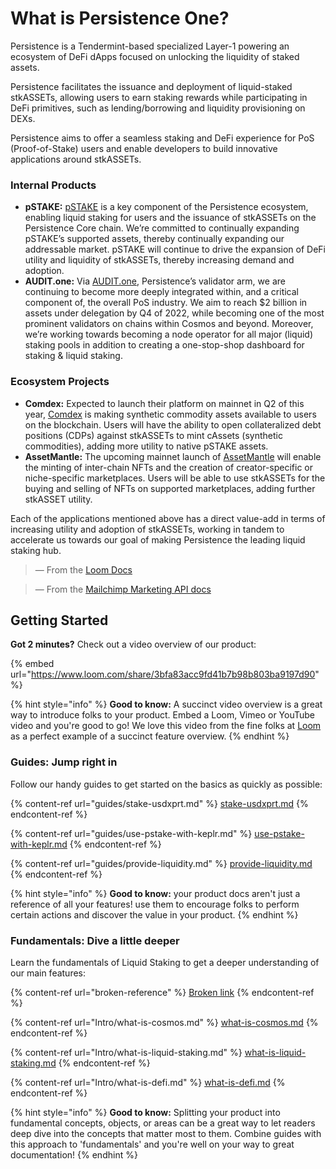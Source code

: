 # What is Persistence One?

Persistence is a Tendermint-based specialized Layer-1 powering an ecosystem of DeFi dApps focused on unlocking the liquidity of staked assets.

Persistence facilitates the issuance and deployment of liquid-staked stkASSETs, allowing users to earn staking rewards while participating in DeFi primitives, such as lending/borrowing and liquidity provisioning on DEXs.

Persistence aims to offer a seamless staking and DeFi experience for PoS (Proof-of-Stake) users and enable developers to build innovative applications around stkASSETs.

### Internal Products <a href="#1a6e" id="1a6e"></a>

* **pSTAKE:** [pSTAKE](https://pstake.finance/) is a key component of the Persistence ecosystem, enabling liquid staking for users and the issuance of stkASSETs on the Persistence Core chain. We’re committed to continually expanding pSTAKE’s supported assets, thereby continually expanding our addressable market. pSTAKE will continue to drive the expansion of DeFi utility and liquidity of stkASSETs, thereby increasing demand and adoption.
* **AUDIT.one:** Via [AUDIT.one](https://audit.one/), Persistence’s validator arm, we are continuing to become more deeply integrated within, and a critical component of, the overall PoS industry. We aim to reach $2 billion in assets under delegation by Q4 of 2022, while becoming one of the most prominent validators on chains within Cosmos and beyond. Moreover, we’re working towards becoming a node operator for all major (liquid) staking pools in addition to creating a one-stop-shop dashboard for staking & liquid staking.

### Ecosystem Projects <a href="#94f0" id="94f0"></a>

* **Comdex:** Expected to launch their platform on mainnet in Q2 of this year, [Comdex](https://comdex.one/home) is making synthetic commodity assets available to users on the blockchain. Users will have the ability to open collateralized debt positions (CDPs) against stkASSETs to mint cAssets (synthetic commodities), adding more utility to native pSTAKE assets.
* **AssetMantle:** The upcoming mainnet launch of [AssetMantle](https://assetmantle.one/) will enable the minting of inter-chain NFTs and the creation of creator-specific or niche-specific marketplaces. Users will be able to use stkASSETs for the buying and selling of NFTs on supported marketplaces, adding further stkASSET utility.

Each of the applications mentioned above has a direct value-add in terms of increasing utility and adoption of stkASSETs, working in tandem to accelerate us towards our goal of making Persistence the leading liquid staking hub.

>
>
> — From the [Loom Docs](https://support.loom.com/hc/en-us/articles/360002158057-What-is-Loom-)

>
>
> — From the [Mailchimp Marketing API docs](https://mailchimp.com/developer/marketing/docs/fundamentals/)

## Getting Started

**Got 2 minutes?** Check out a video overview of our product:

{% embed url="https://www.loom.com/share/3bfa83acc9fd41b7b98b803ba9197d90" %}

{% hint style="info" %}
**Good to know:** A succinct video overview is a great way to introduce folks to your product. Embed a Loom, Vimeo or YouTube video and you're good to go! We love this video from the fine folks at [Loom](https://loom.com) as a perfect example of a succinct feature overview.
{% endhint %}

### Guides: Jump right in

Follow our handy guides to get started on the basics as quickly as possible:

{% content-ref url="guides/stake-usdxprt.md" %}
[stake-usdxprt.md](guides/stake-usdxprt.md)
{% endcontent-ref %}

{% content-ref url="guides/use-pstake-with-keplr.md" %}
[use-pstake-with-keplr.md](guides/use-pstake-with-keplr.md)
{% endcontent-ref %}

{% content-ref url="guides/provide-liquidity.md" %}
[provide-liquidity.md](guides/provide-liquidity.md)
{% endcontent-ref %}

{% hint style="info" %}
**Good to know:** your product docs aren't just a reference of all your features! use them to encourage folks to perform certain actions and discover the value in your product.
{% endhint %}

### Fundamentals: Dive a little deeper

Learn the fundamentals of Liquid Staking to get a deeper understanding of our main features:

{% content-ref url="broken-reference" %}
[Broken link](broken-reference)
{% endcontent-ref %}

{% content-ref url="Intro/what-is-cosmos.md" %}
[what-is-cosmos.md](Intro/what-is-cosmos.md)
{% endcontent-ref %}

{% content-ref url="Intro/what-is-liquid-staking.md" %}
[what-is-liquid-staking.md](Intro/what-is-liquid-staking.md)
{% endcontent-ref %}

{% content-ref url="Intro/what-is-defi.md" %}
[what-is-defi.md](Intro/what-is-defi.md)
{% endcontent-ref %}

{% hint style="info" %}
**Good to know:** Splitting your product into fundamental concepts, objects, or areas can be a great way to let readers deep dive into the concepts that matter most to them. Combine guides with this approach to 'fundamentals' and you're well on your way to great documentation!
{% endhint %}
